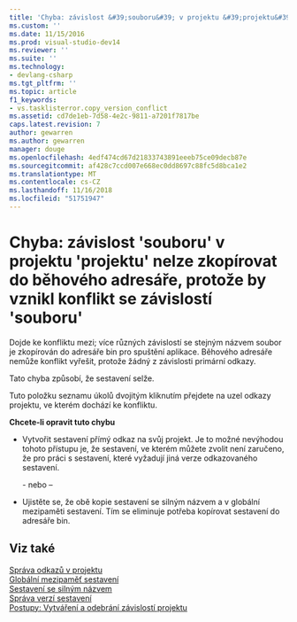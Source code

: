 ```yaml
---
title: 'Chyba: závislost &#39;souboru&#39; v projektu &#39;projektu&#39; nelze zkopírovat do běhového adresáře, protože by vznikl konflikt se závislostí &#39;souboru&#39; | Dokumentace Microsoftu'
ms.custom: ''
ms.date: 11/15/2016
ms.prod: visual-studio-dev14
ms.reviewer: ''
ms.suite: ''
ms.technology:
- devlang-csharp
ms.tgt_pltfrm: ''
ms.topic: article
f1_keywords:
- vs.tasklisterror.copy_version_conflict
ms.assetid: cd7de1eb-7d58-4e2c-9811-a7201f7817be
caps.latest.revision: 7
author: gewarren
ms.author: gewarren
manager: douge
ms.openlocfilehash: 4edf474cd67d21833743891eeeb75ce09decb87e
ms.sourcegitcommit: af428c7ccd007e668ec0dd8697c88fc5d8bca1e2
ms.translationtype: MT
ms.contentlocale: cs-CZ
ms.lasthandoff: 11/16/2018
ms.locfileid: "51751947"
---
```

# <a name="error-the-dependency-39file39-in-project-39project39-cannot-be-copied-to-the-run-directory-because-it-would-conflict-with-dependency-39file39"></a>Chyba: závislost &#39;souboru&#39; v projektu &#39;projektu&#39; nelze zkopírovat do běhového adresáře, protože by vznikl konflikt se závislostí &#39;souboru&#39;
Dojde ke konfliktu mezi; více různých závislostí se stejným názvem soubor je zkopírován do adresáře bin pro spuštění aplikace. Běhového adresáře nemůže konflikt vyřešit, protože žádný z závislosti primární odkazy.  
  
 Tato chyba způsobí, že sestavení selže.  
  
 Tuto položku seznamu úkolů dvojitým kliknutím přejdete na uzel odkazy projektu, ve kterém dochází ke konfliktu.  
  
 **Chcete-li opravit tuto chybu**  
  
-   Vytvořit sestavení přímý odkaz na svůj projekt. Je to možné nevýhodou tohoto přístupu je, že sestavení, ve kterém můžete zvolit není zaručeno, že pro práci s sestavení, které vyžadují jiná verze odkazovaného sestavení.  
  
     \- nebo –  
  
-   Ujistěte se, že obě kopie sestavení se silným názvem a v globální mezipaměti sestavení. Tím se eliminuje potřeba kopírovat sestavení do adresáře bin.  
  
## <a name="see-also"></a>Viz také  
 [Správa odkazů v projektu](../ide/managing-references-in-a-project.md)   
 [Globální mezipaměť sestavení](http://msdn.microsoft.com/library/cf5eacd0-d3ec-4879-b6da-5fd5e4372202)   
 [Sestavení se silným názvem](http://msdn.microsoft.com/library/d4a80263-f3e0-4d81-9b61-f0cbeae3797b)   
 [Správa verzí sestavení](http://msdn.microsoft.com/library/775ad4fb-914f-453c-98ef-ce1089b6f903)   
 [Postupy: Vytváření a odebrání závislostí projektu](../ide/how-to-create-and-remove-project-dependencies.md)